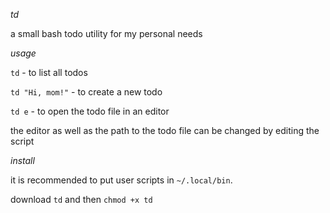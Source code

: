 *td*

a small bash todo utility for my personal needs

*usage*

`td` - to list all todos

`td "Hi, mom!"` - to create a new todo

`td e` - to open the todo file in an editor


the editor as well as the path to the todo file can be changed by editing the script

*install*

it is recommended to put user scripts in `~/.local/bin`.

download `td` and then `chmod +x td`
